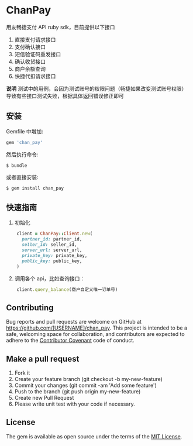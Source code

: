 # ChanPay

用友畅捷支付 API ruby sdk，目前提供以下接口

1. 直接支付请求接口
2. 支付确认接口
3. 短信验证码重发接口
4. 确认收货接口
5. 商户余额查询
6. 快捷代扣请求接口

**说明** 测试中的用例，会因为测试账号的权限问题（畅捷如果改变测试账号权限）导致有些接口测试失败，根据具体返回错误修正即可

## 安装

Gemfile 中增加:

```ruby
gem 'chan_pay'
```

然后执行命令:

    $ bundle

或者直接安装:

    $ gem install chan_pay

## 快速指南

1. 初始化

```ruby
    client = ChanPay::Client.new(
      partner_id: partner_id,
      seller_id: seller_id,
      server_url: server_url,
      private_key: private_key,
      public_key: public_key,
    )
```

2. 调用各个 api，比如查询接口：

```ruby
    client.query_balance(商户自定义唯一订单号)
```

## Contributing

Bug reports and pull requests are welcome on GitHub at https://github.com/[USERNAME]/chan_pay. This project is intended to be a safe, welcoming space for collaboration, and contributors are expected to adhere to the [Contributor Covenant](http://contributor-covenant.org) code of conduct.

## Make a pull request

1. Fork it
2. Create your feature branch (git checkout -b my-new-feature)
3. Commit your changes (git commit -am 'Add some feature')
4. Push to the branch (git push origin my-new-feature)
5. Create new Pull Request
6. Please write unit test with your code if necessary.


## License

The gem is available as open source under the terms of the [MIT License](http://opensource.org/licenses/MIT).

